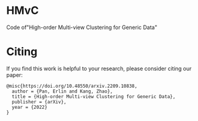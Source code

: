 # HMvC
Code of"High-order Multi-view Clustering for Generic Data"


# Citing
If you find this work is helpful to your research, please consider citing our paper:

```
@misc{https://doi.org/10.48550/arxiv.2209.10838,
  author = {Pan, Erlin and Kang, Zhao},
  title = {High-order Multi-view Clustering for Generic Data},
  publisher = {arXiv},
  year = {2022}
}
```

